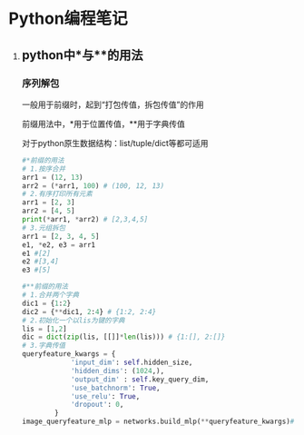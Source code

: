 # Python编程笔记

1. ##  python中*与**的用法

   ### 序列解包

   一般用于前缀时，起到“打包传值，拆包传值”的作用

   前缀用法中，*用于位置传值，**用于字典传值

   对于python原生数据结构：list/tuple/dict等都可适用

   ```python
   #*前缀的用法
   # 1.按序合并
   arr1 = (12, 13)
   arr2 = (*arr1, 100) # (100, 12, 13)
   # 2.有序打印所有元素
   arr1 = [2, 3]
   arr2 = [4, 5]
   print(*arr1, *arr2) # [2,3,4,5]
   # 3.元组拆包
   arr1 = [2, 3, 4, 5]
   e1, *e2, e3 = arr1
   e1 #[2]
   e2 #[3,4]
   e3 #[5]
   
   #**前缀的用法
   # 1.合并两个字典
   dic1 = {1:2}
   dic2 = {**dic1, 2:4} # {1:2, 2:4}
   # 2.初始化一个以lis为键的字典
   lis = [1,2]
   dic = dict(zip(lis, [[]]*len(lis))) # {1:[], 2:[]}
   # 3.字典传值
   queryfeature_kwargs = {
               'input_dim': self.hidden_size,
               'hidden_dims': (1024,),
               'output_dim' : self.key_query_dim,
               'use_batchnorm': True,
               'use_relu': True,
               'dropout': 0,
           }
   image_queryfeature_mlp = networks.build_mlp(**queryfeature_kwargs)#将对应位置的键值对作为函数参数传入
   ```

   


